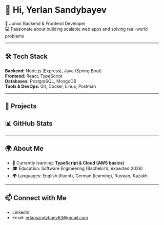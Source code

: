 # 👋 Hi, Yerlan Sandybayev

🎯 Junior Backend & Frontend Developer  
💻 Passionate about building scalable web apps and solving real-world problems  

---

## 🛠️ Tech Stack

**Backend:** Node.js (Express), Java (Spring Boot)  
**Frontend:** React, TypeScript  
**Databases:** PostgreSQL, MongoDB  
**Tools & DevOps:** Git, Docker, Linux, Postman  

---

## 🚀 Projects


## 📊 GitHub Stats


---

## 🌍 About Me

- 🌱 Currently learning: **TypeScript & Cloud (AWS basics)**  
- 🎓 Education: Software Engineering (Bachelor’s, expected 2026)  
- 🌍 Languages: English (fluent), German (learning), Russian, Kazakh  

---

## 📫 Connect with Me

- LinkedIn:  
- Email: erlansandybaev63@gmail.com
